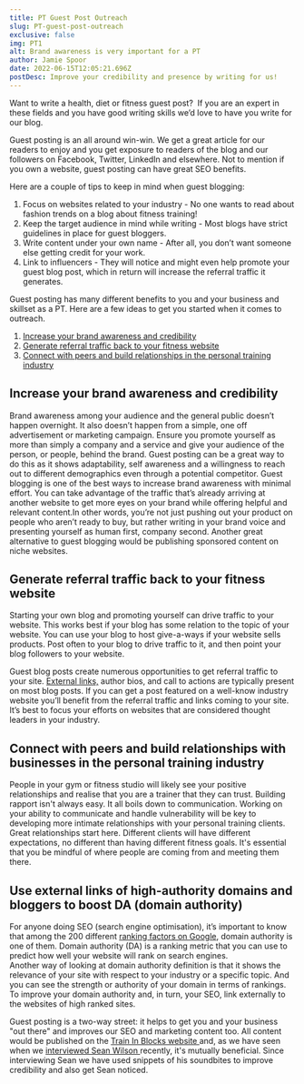 ```yaml
---
title: PT Guest Post Outreach
slug: PT-guest-post-outreach
exclusive: false
img: PT1
alt: Brand awareness is very important for a PT
author: Jamie Spoor
date: 2022-06-15T12:05:21.696Z
postDesc: Improve your credibility and presence by writing for us!
---
```

Want to write a health, diet or fitness guest post?  If you are an expert in these fields and you have good writing skills we’d love to have you write for our blog.

Guest posting is an all around win-win. We get a great article for our readers to enjoy and you get exposure to readers of the blog and our followers on Facebook, Twitter, LinkedIn and elsewhere. Not to mention if you own  a website, guest posting can have great SEO benefits.

Here are a couple of tips to keep in mind when guest blogging: 

1. Focus on websites related to your industry - No one wants to read about  fashion trends on a blog about fitness training! 
2. Keep the target audience in mind while writing - Most blogs have strict guidelines in place for guest bloggers.
3. Write content under your own name - After all, you don’t want someone else getting credit for your work.
4. Link to influencers - They will notice and might even help promote your guest blog post, which in return will increase the referral traffic it generates.

Guest posting has many different benefits to you and your business and skillset as a PT. Here are a few ideas to get you started when it comes to outreach. 

1. [Increase your brand awareness and credibility ](<## Increase your brand awareness and credibility>)
2. [Generate referral traffic back to your fitness website](<## Generate referral traffic back to your fitness website>)
3. [Connect with peers and build relationships in the personal training industry](<## Connect with peers and build relationships with businesses in the personal training industry>)

## Increase your brand awareness and credibility

Brand awareness among your audience and the general public doesn’t happen overnight. It also doesn’t happen from a simple, one off advertisement or marketing campaign. Ensure you promote yourself as more than simply a company and a service and give your audience of the person, or people, behind the brand. 
 Guest posting can be a great way to do this as it shows adaptability, self awareness and a willingness to reach out to different demographics even through a potential competitor. Guest blogging is one of the best ways to increase brand awareness with minimal effort. 
You can take advantage of the traffic that’s already arriving at another website to get more eyes on your brand  while offering helpful and relevant content.In other words, you’re not just pushing out your product on people who aren’t ready to buy, but rather writing in your brand voice and presenting yourself as human first, company second. Another great alternative to guest blogging would be publishing [](https://blog.hubspot.com/marketing/sponsored-content-that-doesnt-suck)sponsored content on niche websites.

## Generate referral traffic back to your fitness website

Starting your own blog and promoting yourself can drive traffic to your website. This works best if your blog has some relation to the topic of your website. You can use your blog to host give-a-ways if your website sells products. Post often to your blog to drive traffic to it, and then point your blog followers to your website. 

Guest blog posts create numerous opportunities to get referral traffic to your site. [External links,](https://traininblocks.com/blog/improve-your-skillset-as-a-pt/) author bios, and call to actions are typically present on most blog posts. If you can get a post featured on a well-know industry website you’ll benefit from the referral traffic and links coming to your site. It’s best to focus your efforts on websites that are considered thought leaders in your industry.

## Connect with peers and build relationships with businesses in the personal training industry

People in your gym or fitness studio will likely see your positive relationships and realise that you are a trainer that they can trust. 
Building rapport isn't always easy. It all boils down to communication. Working on your ability to communicate and handle vulnerability will be key to developing more intimate relationships with your personal training clients. Great relationships start here. 
Different clients will have different expectations, no different than having different fitness goals. It's essential that you be mindful of where people are coming from and meeting them there.

## Use external links of high-authority domains and bloggers to boost DA (domain authority)

For anyone doing SEO (search engine optimisation), it’s important to know that among the 200 different [ranking factors on Google](https://www.monsterinsights.com/google-ranking-factors/), domain authority is one of them. Domain authority (DA) is a ranking metric that you can use to predict how well your website will rank on search engines.\
Another way of looking at domain authority definition is that it shows the relevance of your site with respect to your industry or a specific topic. And you can see the strength or authority of your domain in terms of rankings. To improve your domain authority and, in turn, your SEO, link externally to the websites of high ranked sites. 

Guest posting is a two-way street: it helps to get you and your business "out there" and improves our SEO and marketing content too. All content would be published on the [Train In Blocks website ](https://traininblocks.com/)and, as we have seen when we [interviewed Sean Wilson ](https://traininblocks.com/blog/sean-wilson-personal-trainer-interview/)recently, it's mutually beneficial. Since interviewing Sean we have used snippets of his soundbites to improve credibility and also get Sean noticed.